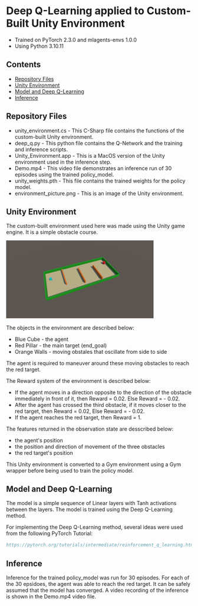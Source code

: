 # Deep Q-Learning applied to Custom-Built Unity Environment

* Trained on PyTorch 2.3.0 and mlagents-envs 1.0.0
* Using Python 3.10.11

## Contents
* [Repository Files](#repository-files)
* [Unity Environment](#unity-environment)
* [Model and Deep Q-Learning](#model-and-deep-q-learning)
* [Inference](#inference)

## Repository Files

* unity_environment.cs - This C-Sharp file contains the functions of the custom-built Unity environment.
* deep_q.py - This python file contains the Q-Network and the training and inference scripts.
* Unity_Environment.app - This is a MacOS version of the Unity environment used in the inference step.
* Demo.mp4 - This video file demonstrates an inference run of 30 episodes using the trained policy_model.
* unity_weights.pth - This file contains the trained weights for the policy model.
* environment_picture.png - This is an image of the Unity environment.

## Unity Environment

The custom-built environment used here was made using the Unity game engine. It is a simple obstacle course. 

<img src="environment_picture.png" width="400">

The objects in the environment are described below:
* Blue Cube - the agent
* Red Pillar - the main target (end_goal)
* Orange Walls - moving obstales that oscillate from side to side

The agent is required to maneuver around these moving obstacles to reach the red target.

The Reward system of the environment is described below:
* If the agent moves in a direction opposite to the direction of the obstacle immediately in front of it, then Reward = 0.02. Else Reward = - 0.02.
* After the agent has crossed the third obstacle, if it moves closer to the red target, then Reward = 0.02, Else Reward = - 0.02.
* If the agent reaches the red target, then Reward = 1.

The features returned in the observation state are desscribed below:
* the agent's position
* the position and direction of movement of the three obstacles
* the red target's position

This Unity environment is converted to a Gym environment using a Gym wrapper before being used to train the policy model.

## Model and Deep Q-Learning

The model is a simple sequence of Linear layers with Tanh activations between the layers. The model is trained using the Deep Q-Learning method.

For implementing the Deep Q-Learning method, several ideas were used from the following PyTorch Tutorial:

```Bibtex
https://pytorch.org/tutorials/intermediate/reinforcement_q_learning.html
```

## Inference
Inference for the trained policy_model was run for 30 episodes. For each of the 30 epsidoes, the agent was able to reach the red target. It can be safely assumed that the model has converged. A video recording of the inference is shown in the Demo.mp4 video file. 
